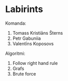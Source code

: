 # Labirints

Komanda:
1. Tomass Kristiāns Šterns
2. Petr Gabuniia
3. Valentīns Koposovs

Algoritmi:
1. Follow right hand rule
2. Grafs
3. Brute force
